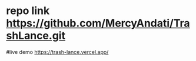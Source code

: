 # repo link https://github.com/MercyAndati/TrashLance.git
#live demo https://trash-lance.vercel.app/
